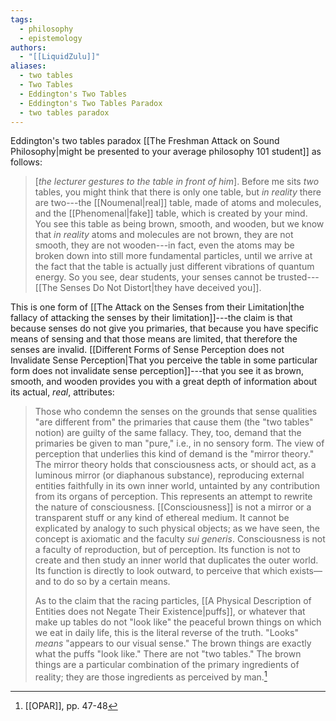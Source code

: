 ```yaml
---
tags:
  - philosophy
  - epistemology
authors:
  - "[[LiquidZulu]]"
aliases:
  - two tables
  - Two Tables
  - Eddington's Two Tables
  - Eddington's Two Tables Paradox
  - two tables paradox
---
```

Eddington's two tables paradox [[The Freshman Attack on Sound Philosophy|might be presented to your average philosophy 101 student]] as follows:

>\[*the lecturer gestures to the table in front of him*]. Before me sits *two* tables, you might think that there is only one table, but *in reality* there are two---the [[Noumenal|real]] table, made of atoms and molecules, and the [[Phenomenal|fake]] table, which is created by your mind. You see this table as being brown, smooth, and wooden, but we know that *in reality* atoms and molecules are not brown, they are not smooth, they are not wooden---in fact, even the atoms may be broken down into still more fundamental particles, until we arrive at the fact that the table is actually just different vibrations of quantum energy. So you see, dear students, your senses cannot be trusted---[[The Senses Do Not Distort|they have deceived you]].

This is one form of [[The Attack on the Senses from their Limitation|the fallacy of attacking the senses by their limitation]]---the claim is that because senses do not give you primaries, that because you have specific means of sensing and that those means are limited, that therefore the senses are invalid. [[Different Forms of Sense Perception does not Invalidate Sense Perception|That you perceive the table in some particular form does not invalidate sense perception]]---that you see it as brown, smooth, and wooden provides you with a great depth of information about its actual, *real*, attributes:

>Those who condemn the senses on the grounds that sense qualities "are different from" the primaries that cause them (the "two tables" notion) are guilty of the same fallacy. They, too, demand that the primaries be given to man "pure," i.e., in no sensory form. The view of perception that underlies this kind of demand is the "mirror theory." The mirror theory holds that consciousness acts, or should act, as a luminous mirror (or diaphanous substance), reproducing external entities faithfully in its own inner world, untainted by any contribution from its organs of perception. This represents an attempt to rewrite the nature of consciousness. [[Consciousness]] is not a mirror or a transparent stuff or any kind of ethereal medium. It cannot be explicated by analogy to such physical objects; as we have seen, the concept is axiomatic and the faculty *sui generis*. Consciousness is not a faculty of reproduction, but of perception. Its function is not to create and then study an inner world that duplicates the outer world. Its function is directly to look outward, to perceive that which exists—and to do so by a certain means. 
>
>As to the claim that the racing particles, [[A Physical Description of Entities does not Negate Their Existence|puffs]], or whatever that make up tables do not "look like" the peaceful brown things on which we eat in daily life, this is the literal reverse of the truth. "Looks" *means* "appears to our visual sense." The brown things are exactly what the puffs "look like." There are not "two tables." The brown things are a particular combination of the primary ingredients of reality; they are those ingredients as perceived by man.[^1]

[^1]: [[OPAR]], pp. 47-48